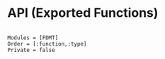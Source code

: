 # API (Exported Functions)

```@index
```

```@autodocs
Modules = [FDMT]
Order = [:function,:type]
Private = false
```
